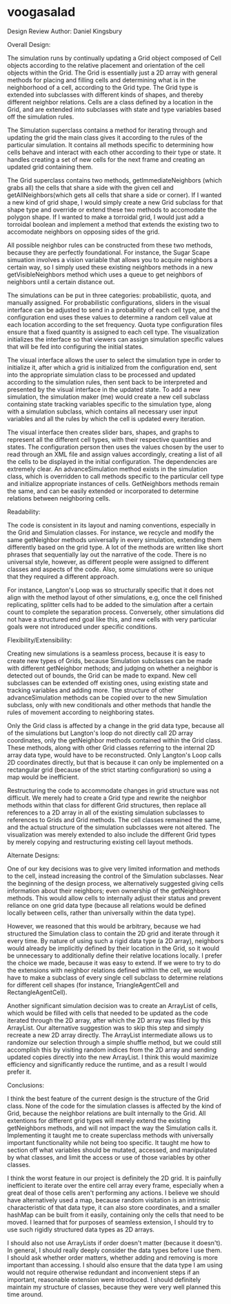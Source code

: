 # voogasalad

Design Review
Author: Daniel Kingsbury

Overall Design:

The simulation runs by continually updating a Grid object composed of Cell objects according to the relative placement
and orientation of the cell objects within the Grid. The Grid is essentially just a 2D array with general methods for
placing and filling cells and determining what is in the neighborhood of a cell, according to the Grid type. The Grid type is
extended into subclasses with different kinds of shapes, and thereby different neighbor relations. Cells are a class defined
by a location in the Grid, and are extended into subclasses with state and type variables based off the simulation rules.

The Simulation superclass contains a method for iterating through and updating the grid the main class gives it according to the rules of the particular simulation. It contains all methods specific to determining how cells behave and interact with each other according to their type or state. It handles creating a set of new cells for the next frame and creating an updated grid containing them. 

The Grid superclass contains two methods, getImmediateNeighbors (which grabs all) the cells that share a side with the given cell and getAllNeighbors(which gets all cells that share a side or corner). If I wanted a new kind of grid shape, I would simply create a new Grid subclass for that shape type and override or extend these two methods to accomodate the polygon shape. If I wanted to make a torroidal grid, I would just add a torroidal boolean and implement a method that extends the existing two to accomodate neighbors on opposing sides of the grid. 

All possible neighbor rules can be constructed from these two methods, because they are perfectly foundational. For instance, the Sugar Scape simuation involves a vision variable that allows you to acquire neighbors a certain way, so I simply used these existing neighbors methods in a new getVisibleNeighbors method which uses a queue to get neighbors of neighbors until a certain distance out.

The simulations can be put in three categories: probabilistic, quota, and manually assigned. For probabilistic configurations, sliders in the visual interface can be adjusted to send in a probability of each cell type, and the configuration end uses these values to
determine a random cell value at each location according to the set frequency. Quota type configuration files ensure that
a fixed quantity is assigned to each cell type. The visualization initializes the interface so that viewers can assign simulation specific values that will be fed into configuring the initial states. 

The visual interface allows the user to select the simulation type in order to initialize it, after which a grid is initialized from the configuration end, sent into the appropriate simulation class to be processed and updated according to the simulation rules, then sent back to be interpreted and presented by the visual interface in the updated state. To add a new simulation, the simulation maker (me) would create a new cell subclass containing state tracking variables specific to the simulation type, along with a simulation subclass, which contains all necessary user input variables and all the rules by which the cell is updated every iteration. 

The visual interface then creates slider bars, shapes, and graphs to represent all the different cell types, with their respective quantities and states. The configuration person then uses the values chosen by the user to read through an XML file and assign values accordingly, creating a list of all the cells to be displayed in the initial configuration. The dependencies are extremely clear. An advanceSimulation method exists in the simulation class, which is overridden to call methods specific to the particular cell type and initialize appropriate instances of cells. GetNeighbors methods remain the same, and can be easily extended or incorporated to determine relations between neighboring cells.

Readability:

The code is consistent in its layout and naming conventions, especially in the Grid and Simulation classes. For instance, we recycle and modify the same getNeighbor methods universally in every simulation, extending them differently based on the grid type. A lot of the methods are written like short phrases that sequentially lay out the narrative of the code. There is no universal style, however, as different people were assigned to different classes and aspects of the code. Also, some simulations were so unique that they required a different approach. 

For instance, Langton's Loop was so structurally specific that it does not align with the method layout of other simulations, e.g, once the cell finished replicating, splitter cells had to be added to the simulation after a certain count to complete the separation process. Conversely, other simulations did not have a structured end goal like this, and new cells with very particular goals were not introduced under specific conditions.


Flexibility/Extensibility:

Creating new simulations is a seamless process, because it is easy to create new types of Grids, because Simulation subclasses can be made with different getNeighbor methods; and judging on whether a neighbor is detected out of bounds, the Grid can be made to expand. New cell subclasses can be extended off existing ones, using existing state and tracking variables and adding more. The structure of other advanceSimulation methods can be copied over to the new Simulation subclass, only with new conditionals and other methods that handle the rules of movement according to neighboring states.

Only the Grid class is affected by a change in the grid data type, because all of the simulations but Langton's loop
do not directly call 2D array coordinates, only the getNeighbor methods contained within the Grid class. These methods, along with
other Grid classes referring to the internal 2D array data type, would have to be reconstructed. Only Langton's Loop calls
2D coordinates directly, but that is because it can only be implemented on a rectangular grid (because of the strict starting configuration) so using a map would be inefficient. 

Restructuring the code to accommodate changes in grid structure was not difficult. We merely had to create a Grid type and rewrite the neighbor methods within that class for different Grid structures, then replace all references to a 2D array in all of the existing simulation subclasses to references to Grids and Grid methods. The cell classes remained the same, and the actual structure of the simulation subclasses were not altered. The visualization was merely extended to also include the different Grid types
by merely copying and restructuring existing cell layout methods.


Alternate Designs:

One of our key decisions was to give very limited information and methods to the cell, instead increasing the control of the Simulation subclasses. Near the beginning of the design process, we alternatively suggested giving cells information about their neighbors; even ownership of the getNeighbors methods. This would allow cells to internally adjust their status and prevent reliance on one grid data type (because all relations would be defined locally between cells, rather than universally within the data type). 

However, we reasoned that this would be arbitrary, because we had structured the Simulation class to contain the 2D grid and iterate through it every time. By nature of using such a rigid data type (a 2D array), neighbors would already be implicitly defined by their location in the Grid, so it would be unnecessary to additionally define their relative locations locally. I prefer the choice we made, because it was easy to extend. If we were to try to do the extensions with neighbor relations defined within the cell, we would have to make a subclass of every single cell subclass to determine relations for different cell shapes (for instance, TriangleAgentCell and RectangleAgentCell).

Another significant simulation decision was to create an ArrayList of cells, which would be filled with cells that needed to be updated
as the code iterated through the 2D array, after which the 2D array was filled by this ArrayList. Our alternative suggestion was
to skip this step and simply recreate a new 2D array directly. The ArrayList intermediate allows us to randomize our selection through
a simple shuffle method, but we could still accomplish this by visiting random indices from the 2D array and sending updated copies
directly into the new ArrayList. I think this would maximize efficiency and significantly reduce the runtime, and as a result
I would prefer it.

Conclusions:

I think the best feature of the current design is the structure of the Grid class. None of the code for the simulation classes
is affected by the kind of Grid, because the neighbor relations are built internally to the Grid. All extentions for different grid
types will merely extend the existing getNeighbors methods, and will not impact the way the Simulation calls it. Implementing
it taught me to create superclass methods with universally important functionality while not being too specific. It taught me
how to section off what variables should be mutated, accessed, and manipulated by what classes, and limit the access or use of
those variables by other classes. 

I think the worst feature in our project is definitely the 2D grid. It is painfully inefficient to iterate over the entire cell array every frame, especially when a great deal of those cells aren't performing any actions. I believe we should have alternatively used a map, because random visitation is an intrinsic characteristic of that data type, it can also store coordinates, and a smaller hashMap can be built from it easily, containing only the cells that need to be moved. I learned that for purposes of seamless extension, I should try to use such rigidly structured data types as 2D arrays.

I should also not use ArrayLists if order doesn't matter (because it doesn't). In general, I should really deeply consider
the data types before I use them. I should ask whether order matters, whether adding and removing is more important than accessing.
I should also ensure that the data type I am using would not require otherwise redundant and inconvenient steps if an important, reasonable extension were introduced. I should definitely maintain my structure of classes, because they were very well planned this time around.
